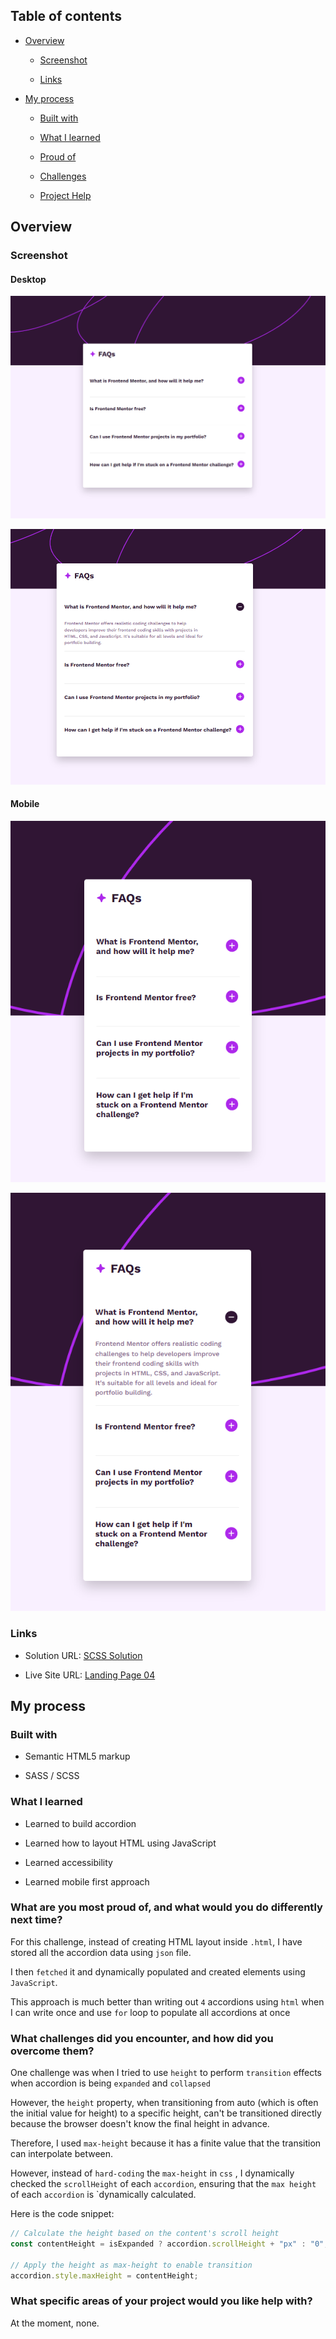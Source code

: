 ## Table of contents

- [Overview](#overview)

  - [Screenshot](#screenshot)

  - [Links](#links)

- [My process](#my-process)

  - [Built with](#built-with)

  - [What I learned](#what-i-learned)

  - [Proud of](#What-are-you-most-proud-of-and-what-would-you-do-differently-next-time)

  - [Challenges](#What-challenges-did-you-encounter-and-how-did-you-overcome-them)

  - [Project Help](#What-specific-areas-of-your-project-would-you-like-help-with)

## Overview

### Screenshot

#### Desktop

![Landing Page Desktop Design Final ](/Basic%20Challenge%2005/assets/images/image-desktop-final.png)

![Landing Page Desktop Design Final ](/Basic%20Challenge%2005/assets/images/image-desktop-desktop-active-final.png)

#### Mobile

![Landing Page Mobile Design Final ](/Basic%20Challenge%2005/assets/images/image-mobile-final.png)

![Landing Page Mobile Design Active Accordion](/Basic%20Challenge%2005/assets/images/image-mobile-menu-active-final.png)

### Links

- Solution URL: [SCSS Solution](https://github.com/FengDenny/Frontend-Mentor-Challenges/blob/main/Basic%20Challenge%2005/style.scss)

- Live Site URL: [Landing Page 04 ](https://basicchallenge05.netlify.app/)

## My process

### Built with

- Semantic HTML5 markup

- SASS / SCSS

### What I learned

- Learned to build accordion

- Learned how to layout HTML using JavaScript

- Learned accessibility

- Learned mobile first approach

### What are you most proud of, and what would you do differently next time?

For this challenge, instead of creating HTML layout inside `.html`, I have stored all the accordion data using `json` file.

I then `fetched` it and dynamically populated and created elements using `JavaScript`.

This approach is much better than writing out `4` accordions using `html` when I can write once and use `for` loop to populate all accordions at once

### What challenges did you encounter, and how did you overcome them?

One challenge was when I tried to use `height` to perform `transition` effects when accordion is being `expanded` and `collapsed`

However, the `height` property, when transitioning from auto (which is often the initial value for height) to a specific height,
can't be transitioned directly because the browser doesn't know the final height in advance.

Therefore, I used `max-height` because it has a finite value that the transition can interpolate between.

However, instead of `hard-coding` the `max-height` in `css` , I dynamically checked the `scrollHeight` of each `accordion`,
ensuring that the `max height` of each `accordion` is `dynamically calculated.

Here is the code snippet:

```js
// Calculate the height based on the content's scroll height
const contentHeight = isExpanded ? accordion.scrollHeight + "px" : "0";

// Apply the height as max-height to enable transition
accordion.style.maxHeight = contentHeight;
```

### What specific areas of your project would you like help with?

At the moment, none.
